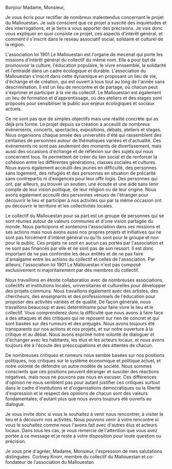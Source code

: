 Bonjour Madame, Monsieur,

Je vous écris pour rectifier de nombreux malentendus concernant le projet du Mallouestan. Je suis conscient que ce projet a suscité des inquiétudes et des interrogations, et je tiens à vous apporter des précisions. Je vais donc vous expliquer en quoi consiste ce projet, ces aspects d'intérêt général, et comment il s'inscrit dans le reseau associatif social, solidaire et culturel de la région.

L'association loi 1901 Le Mallouestan est l'organe de mecenat qui porte les missions d'intérêt général du collectif du même nom. Elle a pour but de promouvoir la culture, l'éducation populaire, le vivre enssemble, la solidarité et l'entraide dans un cadre écologique et durable.  L'association du Mallouestan s'inscrit dans cette dynamique en proposant un lieu de vie, d'échange et de création, qui est ouvert à tous tout au long de l'année sans descrimination. Il est un lieu de rencontre et de partage, où chacun peut s'exprimer et participer à la vie du collectif. Le Mallouestan est également un lieu de formation et d'apprentissage, où des ateliers et des stages sont proposés pour sensibiliser le public aux enjeux écologiques et sociaux actuels. 

Ce ne sont pas que de simples objectifs mais une réalité concrète qui as déjà pris forme. Le projet depuis sa création a acceuilli de nombreux événements, concerts, spectacles, expositions, débats, ateliers et stages. Nous organisons chaque année des universités d'été qui rassemblent des centaines de personnes autour de thématiques variées et d'actualité. Ces événements ne sont pas seulement des moments de divertissement, mais aussi des occasions d'échange et de réflexion sur des sujets qui nous concernent tous. Ils permettent de créer du lien social et de renforcer la cohésion entre les différentes générations, classes sociales et cultures. Nous avons également acceuilli des jeunes en difficulté, des personnes sans logement, des réfugiés et des personnes en situation de précarité sans contrepartis ni d'exigences pour leur offir logis. Des personnes qui ont, par ailleurs, pu trouver un soutien, une écoute et une aide sans tenir compte de leur vision politique, de leur religion ou de leur origine. Nous avons egalement acceuilli des personnes venues de l'étranger pour découvrir le lieu et participer à nos activités qui par la même occasion ont pu découvrir le territoire et les collectivités locales.

Le collectif du Mallouestan pour sa part est un groupe de personnes qui se sont réunies autour de valeurs communes et d'une vision partagée du monde. Nous participons et sontenons l'association dans ses missions et ses actions mais nous avons aussi nos propres projets et initiatives qui ne sont pas forcément d'intéret général vu qu'ils sont pour le groupe et non pour le public. Ces projets ne sont en aucun cas portés par l'association et ne sont pas financés par elle et ne sont pas de son ressort. Il est donc important de ne pas confondre les deux entités et de ne pas faire d'amalgame entre les actions du collectif et celles de l'association. Par ailleurs, l'association loi 1901 Le Mallouestan n'est pas composé exclusivement ni majoritairement par des membres du collectif.

Nous travaillons en étroite collaboration avec de nombreuses associations, collectifs et institutions locales, universitaires et culturelles pour développer des projets communs. Nous travaillons également avec des artistes, des chercheurs, des enseignants et des professionnels de l'éducation pour proposer des activités variées et de qualité. De façon générale, nous travaillons beaucoup et avec determinisme pour faire vivre le lieu et le collectif. Vous comprenderez donc la difficulté que nous avons à faire face à des attaques et des critiques qui ne reposent sur rien de concret et qui sont basées sur des rumeurs et des préjugés. Nous avons toujours été transparents sur nos actions et nos projets, et sur notre ouverture à la critique et au débat. Nous avons exprimé notre volonté de dialoguer et d'échanger avec les habitants, les élus et les acteurs locaux, et nous avons toujours été à l'écoute des préoccupations et des attentes de chacun. 

De nombreuses critiques et rumeurs nous semble basées sur nos positions politiques, nos critiques sur le système économique et politique actuel, et notre volonté de défendre un autre modèle de société. Nous sommes conscients que ces positions peuvent déranger et susciter des réactions négatives, mais nous ne pouvons pas nous en excuser. Ces différences d'opinion ne nous semblent pas pour autant justifier ces critiques surtout dans le cadre d'institutions et d'organisations democratiques ou la liberté d'expression et le respect des opinions de chacun sont des valeurs fondamentales; d'autant plus que nous avons toujours été ouverts au dialogue. 

Je vous invite donc si vous le souhaitez à venir nous rencontrer, à visiter le lieu et à découvrir nos activités. Nous pouvons venir à votre rencontre si vous le souhaitez comme nous l'avons fait avec d'autres élus et acteurs locaux. Dans tous les cas, je vous remercie de l'attention que vous avez portée à ce message et je reste à votre disposition pour toute question ou précision.

Je vous prie d'agréer, Madame, Monsieur, l'expression de mes salutations distinguées.
Cortney Knorr, membre du collectif du Mallouestan et co-fondateur de l'association du Mallouestan
